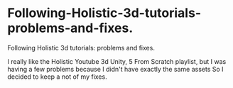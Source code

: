 # Following-Holistic-3d-tutorials-problems-and-fixes.
Following Holistic 3d tutorials: problems and fixes.

I really like the Holistic Youtube 3d Unity, 5 From Scratch playlist, but I was having a 
few problems because I didn't have exactly the same assets
So I decided to keep a not of my fixes.
